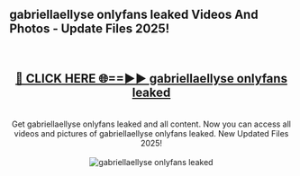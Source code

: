 <h2>gabriellaellyse onlyfans leaked Videos And Photos - Update Files 2025!</h2>
<br>
<div align="center">
<h2><a href="https://top-ai-tools.click/QrbHav" rel="nofollow">🔴 CLICK HERE 🌐==►► gabriellaellyse onlyfans leaked</a></h2>
<br>
Get gabriellaellyse onlyfans leaked and all content. Now you can access all videos and pictures of gabriellaellyse onlyfans leaked. New Updated Files 2025!
<br>
<br>
<a href="https://top-ai-tools.click/QrbHav" rel="nofollow" data-target="animated-image.originalLink"><img src="https://i.ibb.co.com/WyWwxjT/player-gif2.gif" alt="gabriellaellyse onlyfans leaked" style="max-width: 100%; display: inline-block;" data-target="animated-image.originalImage"></a>
</div>
<br>